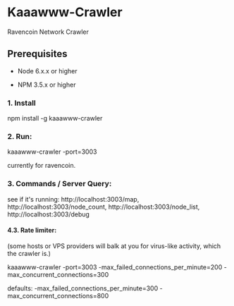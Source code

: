 # Kaaawww-Crawler

Ravencoin Network Crawler

## Prerequisites

- Node 6.x.x or higher

- NPM 3.5.x or higher

### 1. Install

npm install -g kaaawww-crawler

### 2. Run:

kaaawww-crawler -port=3003

currently for ravencoin.

### 3. Commands / Server Query:

see if it's running: http://localhost:3003/map, http://localhost:3003/node_count, http://localhost:3003/node_list, http://localhost:3003/debug

#### 4.3. Rate limiter: 
(some hosts or VPS providers will balk at you for virus-like activity, which the crawler is.)

kaaawww-crawler -port=3003 -max_failed_connections_per_minute=200 -max_concurrent_connections=300

defaults: -max_failed_connections_per_minute=300 -max_concurrent_connections=800
